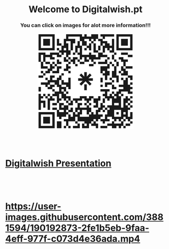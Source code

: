 <h1 align = "center"> Welcome to Digitalwish.pt </h1>
<h3 align = "center"> You can click on images for alot more information!!! </h3>
<p align = "center">
<a href="https://linktr.ee/digitalwish">
         <img src="https://github.com/Digitalwish/.github/blob/main/profile/digitalwishqr.png"
         width="300" height="300"
</a>
</p>
</br>
</br>
<h1>Digitalwish Presentation<h1>
         </br>


https://user-images.githubusercontent.com/3881594/190192873-2fe1b5eb-9faa-4eff-977f-c073d4e36ada.mp4


